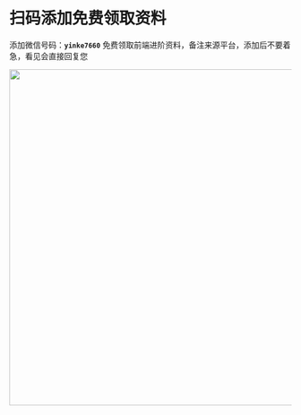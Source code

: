 <h1>扫码添加免费领取资料</h1>

添加微信号码：**`yinke7660`** 免费领取前端进阶资料，备注来源平台，添加后不要着急，看见会直接回复您

<img width="600" src="https://github.com/user-attachments/assets/e66dfb68-6a70-48a2-a3bc-d24dfb6f3c0b" />
